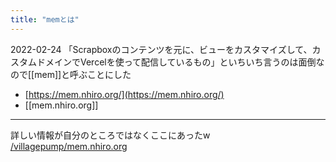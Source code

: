 ```yaml
---
title: "memとは"
---
```


2022-02-24
「Scrapboxのコンテンツを元に、ビューをカスタマイズして、カスタムドメインでVercelを使って配信しているもの」といちいち言うのは面倒なので[[mem]]と呼ぶことにした
- [https://mem.nhiro.org/](https://mem.nhiro.org/)
- [[mem.nhiro.org]]

---
詳しい情報が自分のところではなくここにあったw
[/villagepump/mem.nhiro.org](https://scrapbox.io/villagepump/mem.nhiro.org)


